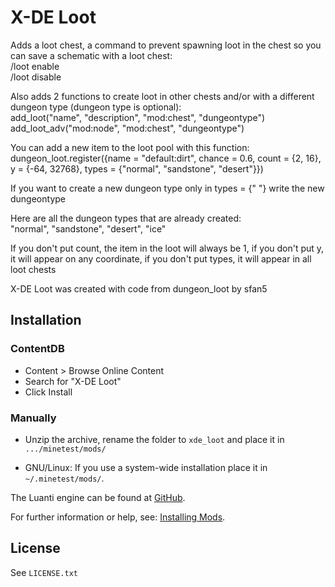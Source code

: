 # X-DE Loot

Adds a loot chest, a command to prevent spawning loot in the chest so you can save a schematic with a loot chest:
<br>
/loot enable
<br>
/loot disable

Also adds 2 functions to create loot in other chests and/or with a different dungeon type (dungeon type is optional):
<br>
add_loot("name", "description", "mod:chest", "dungeontype")
<br>
add_loot_adv("mod:node", "mod:chest", "dungeontype")

You can add a new item to the loot pool with this function:
<br>
dungeon_loot.register({name = "default:dirt", chance = 0.6, count = {2, 16}, y = {-64, 32768}, types = {"normal", "sandstone", "desert"}})

If you want to create a new dungeon type only in types = {" "} write the new dungeontype

Here are all the dungeon types that are already created:
<br>
"normal", "sandstone", "desert", "ice"

If you don't put count, the item in the loot will always be 1, if you don't put y, it will appear on any coordinate, if you don't put types, it will appear in all loot chests

X-DE Loot was created with code from dungeon_loot by sfan5

## Installation

### ContentDB

* Content > Browse Online Content
* Search for "X-DE Loot"
* Click Install

### Manually

- Unzip the archive, rename the folder to `xde_loot` and
place it in `.../minetest/mods/`

- GNU/Linux: If you use a system-wide installation place it in `~/.minetest/mods/`.

The Luanti engine can be found at [GitHub](https://github.com/minetest/minetest).

For further information or help, see: [Installing Mods](https://wiki.luanti.org/Installing_Mods).

## License

See `LICENSE.txt`
